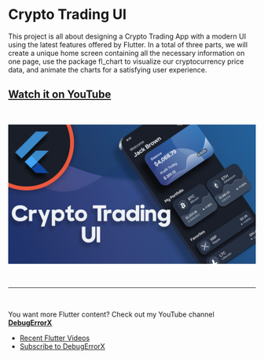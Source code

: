 # Crypto Trading UI

This project is all about designing a Crypto Trading App with a modern UI using the latest features offered by Flutter. In a total of three parts, we will create a unique home screen containing all the necessary information on one page, use the package fl_chart to visualize our cryptocurrency price data, and animate the charts for a satisfying user experience.

## [Watch it on YouTube](https://youtube.com/playlist?list=PLz3ulyTHbIEfVTYwj_zvAxKvfxIrW8aj9)

<br>

![Crypto Trading UI](thumbnail.png)

<br>

---

<br>

You want more Flutter content? Check out my YouTube channel [**DebugErrorX**](https://www.youtube.com/channel/UCtY6vtwLqivmnquY1fg-BkQ)
- [Recent Flutter Videos](https://www.youtube.com/channel/UCtY6vtwLqivmnquY1fg-BkQ/videos)
- [Subscribe to DebugErrorX](https://www.youtube.com/channel/UCtY6vtwLqivmnquY1fg-BkQ?sub_confirmation=1)
